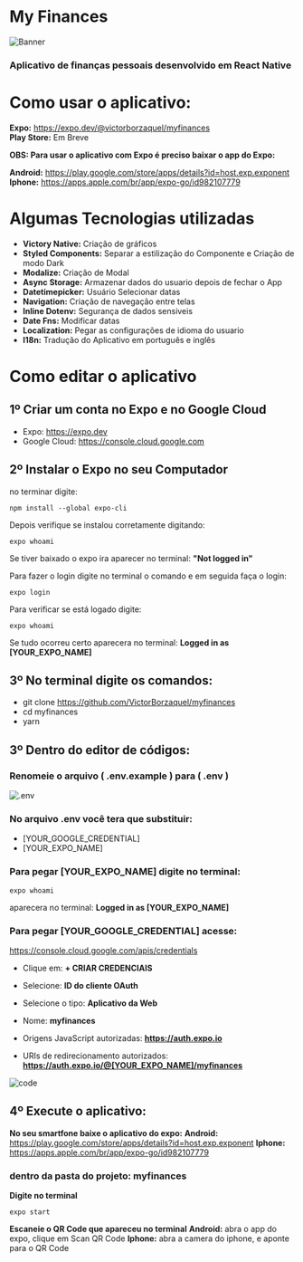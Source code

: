# My Finances

![Banner](https://user-images.githubusercontent.com/73085387/139689681-a286fd1d-7237-4eb5-a802-1f8de22410cb.png)

### Aplicativo de finanças pessoais desenvolvido em React Native

# Como usar o aplicativo:

**Expo:** https://expo.dev/@victorborzaquel/myfinances  
**Play Store:** Em Breve  

**OBS: Para usar o aplicativo com Expo é preciso baixar o app do Expo:**


**Android:** https://play.google.com/store/apps/details?id=host.exp.exponent  
**Iphone:** https://apps.apple.com/br/app/expo-go/id982107779  

# Algumas Tecnologias utilizadas

- **Victory Native:** Criação de gráficos
- **Styled Components:** Separar a estilização do Componente e Criação de modo Dark
- **Modalize:** Criação de Modal
- **Async Storage:** Armazenar dados do usuario depois de fechar o App
- **Datetimepicker:** Usuário Selecionar datas
- **Navigation:** Criação de navegação entre telas
- **Inline Dotenv:** Segurança de dados sensiveis
- **Date Fns:** Modificar datas
- **Localization:** Pegar as configurações de idioma do usuario
- **I18n:** Tradução do Aplicativo em português e inglês

# Como editar o aplicativo

## 1º Criar um conta no Expo e no Google Cloud

- Expo: https://expo.dev
- Google Cloud: https://console.cloud.google.com

## 2º Instalar o Expo no seu Computador

no terminar digite:
```
npm install --global expo-cli
```

Depois verifique se instalou corretamente digitando:
```
expo whoami
```
Se tiver baixado o expo ira aparecer no terminal: **"Not logged in"**

Para fazer o login digite no terminal o comando e em seguida faça o login:
```
expo login
```

Para verificar se está logado digite:
```
expo whoami
```

Se tudo ocorreu certo aparecera no terminal: **Logged in as [YOUR_EXPO_NAME]**

## 3º No terminal digite os comandos:

- git clone https://github.com/VictorBorzaquel/myfinances
- cd myfinances
- yarn

## 3º Dentro do editor de códigos:

### Renomeie o arquivo ( .env.example ) para ( .env )

![.env](https://user-images.githubusercontent.com/73085387/139705199-f61782e2-652e-4682-a102-53b320e83f95.png)

### No arquivo .env você tera que substituir:

- [YOUR_GOOGLE_CREDENTIAL]
- [YOUR_EXPO_NAME]

### Para pegar [YOUR_EXPO_NAME] digite no terminal:

```
expo whoami
```
aparecera no terminal: **Logged in as [YOUR_EXPO_NAME]**

### Para pegar [YOUR_GOOGLE_CREDENTIAL] acesse: 
https://console.cloud.google.com/apis/credentials

- Clique em: **+ CRIAR CREDENCIAIS**
- Selecione: **ID do cliente OAuth**
- Selecione o tipo: **Aplicativo da Web**
- Nome: **myfinances**
- Origens JavaScript autorizadas: **https://auth.expo.io**

- URIs de redirecionamento autorizados: **https://auth.expo.io/@[YOUR_EXPO_NAME]/myfinances**

![code](https://user-images.githubusercontent.com/73085387/139708638-7d7020ed-c001-4eb3-a1d7-1ec7f78618fe.png)

## 4º Execute o aplicativo:

**No seu smartfone baixe o aplicativo do expo:**
**Android:** https://play.google.com/store/apps/details?id=host.exp.exponent
**Iphone:** https://apps.apple.com/br/app/expo-go/id982107779

### dentro da pasta do projeto: myfinances

**Digite no terminal**
```
expo start
```
**Escaneie o QR Code que apareceu no terminal**
**Android:** abra o app do expo, clique em Scan QR Code
**Iphone:** abra a camera do iphone, e aponte para o QR Code
